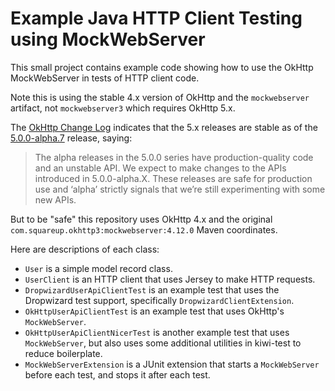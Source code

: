 # Example Java HTTP Client Testing using MockWebServer

This small project contains example code showing how to use the OkHttp MockWebServer in tests of HTTP client code.

Note this is using the stable 4.x version of OkHttp and the `mockwebserver` artifact, not `mockwebserver3`
which requires OkHttp 5.x.

The [OkHttp Change Log](https://square.github.io/okhttp/changelogs/changelog/) indicates that the 5.x releases are
stable as of the [5.0.0-alpha.7]([url](https://square.github.io/okhttp/changelogs/changelog/#version-500-alpha7)) release, saying:

> The alpha releases in the 5.0.0 series have production-quality code and an unstable API.
> We expect to make changes to the APIs introduced in 5.0.0-alpha.X.
> These releases are safe for production use and ‘alpha’ strictly signals that we’re still experimenting with some new APIs.

But to be "safe" this repository uses OkHttp 4.x and the original `com.squareup.okhttp3:mockwebserver:4.12.0` Maven coordinates.

Here are descriptions of each class:

* `User` is a simple model record class.
* `UserClient` is an HTTP client that uses Jersey to make HTTP requests.
* `DropwizardUserApiClientTest` is an example test that uses the Dropwizard test support, specifically
  `DropwizardClientExtension`.
* `OkHttpUserApiClientTest` is an example test that uses OkHttp's `MockWebServer`.
* `OkHttpUserApiClientNicerTest` is another example test that uses `MockWebServer`, but also uses some additional
  utilities
  in kiwi-test to reduce boilerplate.
* `MockWebServerExtension` is a JUnit extension that starts a `MockWebServer` before each test, and stops it after each
  test.
